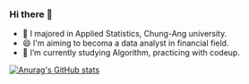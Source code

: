 ### Hi there 👋

- 🔎 I majored in Applied Statistics, Chung-Ang university.
- 😄 I'm aiming to becoma a data analyst in financial field.
- 🌱 I’m currently studying Algorithm, practicing with codeup.

[![Anurag's GitHub stats](https://github-readme-stats.vercel.app/apimjiii25anuraghazra)](https://github.com/anuraghazra/github-readme-stats)


<!--
**mjiii25/mjiii25** is a ✨ _special_ ✨ repository because its `README.md` (this file) appears on your GitHub profile.

Here are some ideas to get you started:

- 🔭 I’m currently working on ...
- 🌱 I’m currently learning Algorithm, practicing with codeup
- 👯 I’m looking to collaborate on ...
- 🤔 I’m looking for help with ...
- 💬 Ask me about ...
- 📫 How to reach me: ...
- 😄 Pronouns: ...
- ⚡ Fun fact: ...
-->
